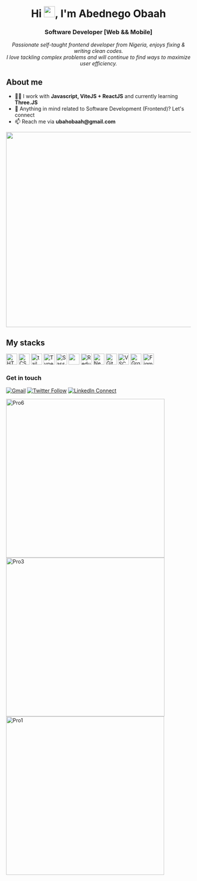 <h1 align="center">Hi <img src="https://media.giphy.com/media/hvRJCLFzcasrR4ia7z/giphy.gif" width="30px" height="30px">, I'm Abednego Obaah</h1>
<h3 align="center">Software Developer [Web && Mobile]</h3>
<p align="center">
  <em>
  Passionate self-taught frontend developer from Nigeria, enjoys fixing & writing clean codes.<br>
  I love tackling complex problems and will continue to find ways to maximize user efficiency.
  </em>
</p>

<h2>About me</h2>
<ul>
  <li>👨‍💻 I work with <strong>Javascript, ViteJS + ReactJS</strong> and currently learning <strong>Three.JS</strong></li>
  <li>💬 Anything in mind related to Software Development (Frontend)? Let's connect</li>
  <li>📫 Reach me via <strong>ubahobaah@gmail.com</strong></li>
</ul>

<img width="531" src="https://github.com/abed-obaah/abed-obaah/assets/96961755/2d78b061-1383-4ef4-a44f-d5fabcc71187">


<h2>My stacks</h2>
<div display="flex">
  <img src="https://cdn.jsdelivr.net/gh/devicons/devicon/icons/html5/html5-original.svg" alt="HTML" height="30" width="30" />
  <img src="https://cdn.jsdelivr.net/gh/devicons/devicon/icons/css3/css3-original.svg" alt="CSS" height="30" width="30"/>
  <img src="https://www.vectorlogo.zone/logos/tailwindcss/tailwindcss-icon.svg" alt="tailwind" width="30" height="30"/> 
  <img src="https://cdn.jsdelivr.net/gh/devicons/devicon/icons/typescript/typescript-original.svg" alt="TypeScript" height="30" width="30"/> 
  <img src="https://cdn.jsdelivr.net/gh/devicons/devicon/icons/sass/sass-original.svg" alt="Sass" height="30" width="30"/>
  <img src="https://cdn.jsdelivr.net/gh/devicons/devicon/icons/react/react-original.svg" ait="React" height="30" width="30" />
  <img src="https://cdn.jsdelivr.net/gh/devicons/devicon/icons/redux/redux-original.svg" alt="Redux" height="30" width="30"/>
  <img src="https://cdn.jsdelivr.net/gh/devicons/devicon/icons/nextjs/nextjs-original.svg" alt="NextJS" height="30" width="30"/>
  <img src="https://cdn.jsdelivr.net/gh/devicons/devicon/icons/git/git-original.svg" alt="Git" height="30" width="30"/>
  <img src="https://cdn.jsdelivr.net/gh/devicons/devicon/icons/vscode/vscode-original.svg" alt="VSCode" height="30" width="30"/>
  <img src="https://cdn.jsdelivr.net/gh/devicons/devicon/icons/graphql/graphql-plain.svg"  alt="GrqphQL" height="30" width="30" />
  <img src="https://cdn.jsdelivr.net/gh/devicons/devicon/icons/figma/figma-original.svg" alt="Figma" height="30" width="30" />
</div>


### Get in touch
[![Gmail](https://img.shields.io/badge/%20-Send%20Mail-black?color=14171A&labelColor=ef5350&logo=gmail&logoColor=ffffff)](mailto:ubahobaah@gmail.com)
[![Twitter Follow](https://img.shields.io/twitter/follow/abedobaah?label=abedobaah&color=14171A&labelColor=37474f&logoColor=4fc3f7)](https://twitter.com/abed_obaah)
[![LinkedIn Connect](https://img.shields.io/badge/%20-Connect-black?color=14171A&labelColor=ffffff&logo=linkedin&logoColor=0e76a8)](https://www.linkedin.com/in/abednego-obaah/)

<div display="flex">
<img width="432" alt="Pro6" src="https://github.com/abed-obaah/abed-obaah/assets/96961755/a9937a46-3910-408c-976c-e2c6b5633e03">
<img width="432" alt="Pro3" src="https://github.com/abed-obaah/abed-obaah/assets/96961755/74eb16e8-86d6-4802-970a-72043318da0f">
<img width="431" alt="Pro1" src="https://github.com/abed-obaah/abed-obaah/assets/96961755/4213abcd-7793-4d1d-89fe-6d373a6ca36a">
<!-- ![orraweb4](https://github.com/abed-obaah/abed-obaah/assets/96961755/9f22796a-9977-4b2b-a789-813c87c27e75)
![orra4 (1)](https://github.com/abed-obaah/abed-obaah/assets/96961755/259bd38d-bf5f-468d-b950-c61e7c612b4e) -->
</div>

<!-- **abed-obaah/abed-obaah**  ✨ _special_ ✨ -->
<!-- Here are some ideas to get you started: -->

<!-- - 👯 I’m looking to collaborate on ...
- 🤔 I’m looking for help with ...<img width="431" alt="Pro1" src="https://github.com/abed-obaah/abed-obaah/assets/96961755/6a74be5f-7992-4500-85d8-c659f0948b60">
![og-image](https://github.com/abed-obaah/abed-obaah/assets/96961755/19b5df12-cef9-4009-af80-6cebf221832b)

- 😄 Pronouns: ... -->
